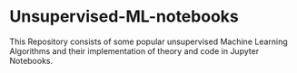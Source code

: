 # Unsupervised-ML-notebooks
This Repository consists of some popular unsupervised Machine Learning Algorithms and their implementation of theory and code in Jupyter Notebooks.
